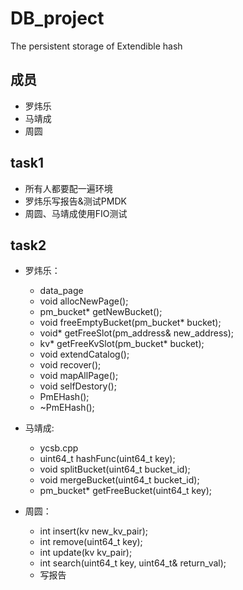 # DB_project
The persistent storage of Extendible hash

## 成员
* 罗炜乐
* 马靖成
* 周圆

## task1
* 所有人都要配一遍环境
* 罗炜乐写报告&测试PMDK
* 周圆、马靖成使用FIO测试

## task2
* 罗炜乐：
	* data_page
	* void allocNewPage();
	* pm_bucket* getNewBucket();
	* void freeEmptyBucket(pm_bucket* bucket);
	* void* getFreeSlot(pm_address& new_address);
	* kv* getFreeKvSlot(pm_bucket* bucket);
	* void extendCatalog();
	* void recover();
	* void mapAllPage();
	* void selfDestory();
	* PmEHash(); 
  	* ~PmEHash();

* 马靖成:
	* ycsb.cpp
	* uint64_t hashFunc(uint64_t key);
	* void splitBucket(uint64_t bucket_id);
	* void mergeBucket(uint64_t bucket_id);
	* pm_bucket* getFreeBucket(uint64_t key);

* 周圆：
  * int insert(kv new_kv_pair);
  * int remove(uint64_t key);
  * int update(kv kv_pair);
  * int search(uint64_t key, uint64_t& return_val);
  * 写报告
